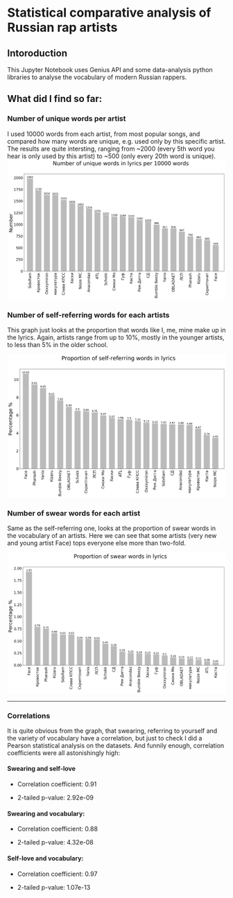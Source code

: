 # Statistical comparative analysis of Russian rap artists
## Intoroduction

This Jupyter Notebook uses Genius API and some data-analysis python libraries to analyse the vocabulary of modern Russian rappers.

## What did I find so far:
### Number of unique words per artist
I used 10000 words from each artist, from most popular songs, and compared how many words are unique, e.g. used only by this specific artist. The results are quite intersting, ranging from ~2000 (every 5th word you hear is only used by this artist) to ~500 (only every 20th word is unique).
![Uniq_words](/figs/unique_words.png)
### Number of self-referring words for each artists
This graph just looks at the proportion that words like I, me, mine make up in the lyrics. Again, artists range from up to 10%, mostly in the younger artists, to less than 5% in the older school.

![Self-words](/figs/self_love.png)

### Number of swear words for each artist

Same as the self-referring one, looks at the proportion of swear words in the vocabulary of an artists. Here we can see that some artists (very new and young artist Face) tops everyone else more than two-fold.


![Swear-words](/figs/swear_words.png)
___

### Correlations

It is quite obvious from the graph, that swearing, referring to yourself and the variety of vocabulary have a correlation, but just to check I did a Pearson statistical analysis on the datasets. And funnily enough, correlation coefficients were all astonishingly high:

#### Swearing and self-love

- Correlation coefficient:
0.91

- 2-tailed p-value:
2.92e-09

#### Swearing and vocabulary:

* Correlation coefficient:
0.88

* 2-tailed p-value:
4.32e-08

#### Self-love and vocabulary:

* Correlation coefficient:
0.97

* 2-tailed p-value:
1.07e-13
